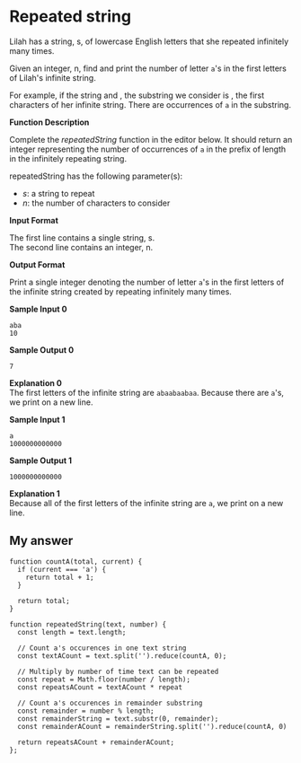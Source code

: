 # Repeated string

Lilah has a string, s, of lowercase English letters that she repeated infinitely many times.

Given an integer, n, find and print the number of letter `a`'s in the first letters of Lilah's infinite string.

For example, if the string and , the substring we consider is , the first characters of her infinite string. There are occurrences of `a` in the substring.

**Function Description**

Complete the _repeatedString_ function in the editor below. It should return an integer representing the number of occurrences of `a` in the prefix of length in the infinitely repeating string.

repeatedString has the following parameter(s):

*   _s_: a string to repeat
*   _n_: the number of characters to consider

**Input Format**


The first line contains a single string, s.  
The second line contains an integer, n.

**Output Format**

Print a single integer denoting the number of letter `a`'s in the first letters of the infinite string created by repeating infinitely many times.

**Sample Input 0**

    aba
    10
    

**Sample Output 0**

    7
    

**Explanation 0**  
The first letters of the infinite string are `abaabaabaa`. Because there are `a`'s, we print on a new line.

**Sample Input 1**

    a
    1000000000000
    

**Sample Output 1**

    1000000000000
    

**Explanation 1**  
Because all of the first letters of the infinite string are `a`, we print on a new line.

## My answer

```javasscript
function countA(total, current) {
  if (current === 'a') {
    return total + 1;
  }

  return total;
}

function repeatedString(text, number) {
  const length = text.length;

  // Count a's occurences in one text string
  const textACount = text.split('').reduce(countA, 0);

  // Multiply by number of time text can be repeated
  const repeat = Math.floor(number / length);
  const repeatsACount = textACount * repeat

  // Count a's occurences in remainder substring
  const remainder = number % length;
  const remainderString = text.substr(0, remainder);
  const remainderACount = remainderString.split('').reduce(countA, 0)

  return repeatsACount + remainderACount;
};
```